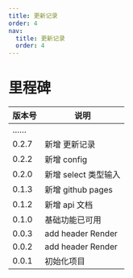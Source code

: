 ```yaml
---
title: 更新记录
order: 4
nav:
  title: 更新记录
  order: 4
---
```


# 里程碑

| 版本号 | 说明                          |
| ------ | ----------------------------- |
| ……     | <div style="width:80%"></div> |
| 0.2.7  | 新增 更新记录                 |
| 0.2.2  | 新增 config                   |
| 0.2.0  | 新增 select 类型输入          |
| 0.1.3  | 新增 github pages             |
| 0.1.2  | 新增 api 文档                 |
| 0.1.0  | 基础功能已可用                |
| 0.0.3  | add header Render             |
| 0.0.2  | add header Render             |
| 0.0.1  | 初始化项目                    |
